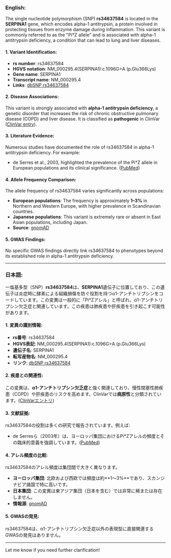 ### English:
The single nucleotide polymorphism (SNP) **rs34637584** is located in the **SERPINA1** gene, which encodes alpha-1 antitrypsin, a protein involved in protecting tissues from enzyme damage during inflammation. This variant is commonly referred to as the "Pi*Z allele" and is associated with alpha-1 antitrypsin deficiency, a condition that can lead to lung and liver diseases.

#### 1. Variant Identification:
- **rs number**: rs34637584  
- **HGVS notation**: NM_000295.4(SERPINA1):c.1096G>A (p.Glu366Lys)  
- **Gene name**: SERPINA1  
- **Transcript name**: NM_000295.4  
- **Links**: [dbSNP rs34637584](https://www.ncbi.nlm.nih.gov/snp/rs34637584)

#### 2. Disease Associations:
This variant is strongly associated with **alpha-1 antitrypsin deficiency**, a genetic disorder that increases the risk of chronic obstructive pulmonary disease (COPD) and liver disease. It is classified as **pathogenic** in ClinVar ([ClinVar entry](https://www.ncbi.nlm.nih.gov/clinvar/variation/17306/)).

#### 3. Literature Evidence:
Numerous studies have documented the role of rs34637584 in alpha-1 antitrypsin deficiency. For example:
- de Serres et al., 2003, highlighted the prevalence of the Pi*Z allele in European populations and its clinical significance. ([PubMed](https://pubmed.ncbi.nlm.nih.gov/12682457/))

#### 4. Allele Frequency Comparison:
The allele frequency of rs34637584 varies significantly across populations:
- **European populations**: The frequency is approximately **1–3%** in Northern and Western Europe, with higher prevalence in Scandinavian countries.  
- **Japanese populations**: This variant is extremely rare or absent in East Asian populations, including Japan.  
- **Source**: [gnomAD](https://gnomad.broadinstitute.org/variant/rs34637584)

#### 5. GWAS Findings:
No specific GWAS findings directly link rs34637584 to phenotypes beyond its established role in alpha-1 antitrypsin deficiency.

---

### 日本語:
一塩基多型（SNP）**rs34637584**は、**SERPINA1**遺伝子に位置しており、この遺伝子は炎症時に酵素による組織損傷を防ぐ役割を持つα1-アンチトリプシンをコードしています。この変異は一般的に「Pi*Zアレル」と呼ばれ、α1-アンチトリプシン欠乏症と関連しています。この疾患は肺疾患や肝疾患を引き起こす可能性があります。

#### 1. 変異の識別情報:
- **rs番号**: rs34637584  
- **HGVS表記**: NM_000295.4(SERPINA1):c.1096G>A (p.Glu366Lys)  
- **遺伝子名**: SERPINA1  
- **転写産物名**: NM_000295.4  
- **リンク**: [dbSNP rs34637584](https://www.ncbi.nlm.nih.gov/snp/rs34637584)

#### 2. 疾患との関連性:
この変異は、**α1-アンチトリプシン欠乏症**と強く関連しており、慢性閉塞性肺疾患（COPD）や肝疾患のリスクを高めます。ClinVarでは**病原性**と分類されています。([ClinVarエントリ](https://www.ncbi.nlm.nih.gov/clinvar/variation/17306/))

#### 3. 文献証拠:
rs34637584の役割は多くの研究で報告されています。例えば:
- de Serresら（2003年）は、ヨーロッパ集団におけるPi*Zアレルの頻度とその臨床的意義を強調しています。([PubMed](https://pubmed.ncbi.nlm.nih.gov/12682457/))

#### 4. アレル頻度の比較:
rs34637584のアレル頻度は集団間で大きく異なります。
- **ヨーロッパ集団**: 北欧および西欧では頻度は約**1～3%**であり、スカンジナビア諸国で特に高いです。  
- **日本集団**: この変異は東アジア集団（日本を含む）では非常に稀または存在しません。  
- **情報源**: [gnomAD](https://gnomad.broadinstitute.org/variant/rs34637584)

#### 5. GWASの発見:
rs34637584は、α1-アンチトリプシン欠乏症以外の表現型に直接関連するGWASの発見はありません。

--- 
Let me know if you need further clarification!